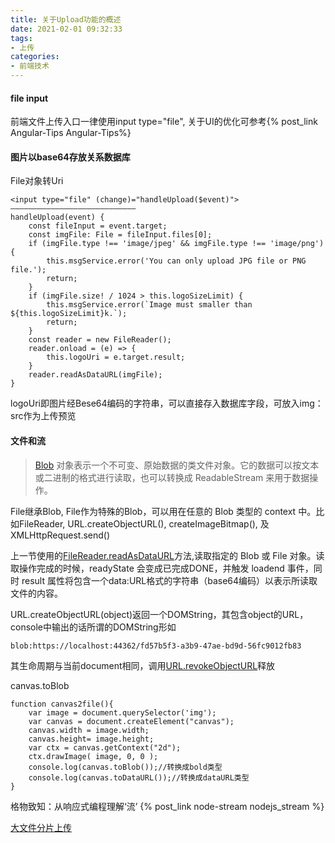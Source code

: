 ```yaml
---
title: 关于Upload功能的概述
date: 2021-02-01 09:32:33
tags:
- 上传
categories: 
- 前端技术
---
```

#### file input
前端文件上传入口一律使用input type="file", 关于UI的优化可参考{% post_link Angular-Tips Angular-Tips%}
#### 图片以base64存放关系数据库
File对象转Uri
```
<input type="file" (change)="handleUpload($event)">
————————————————————————————
handleUpload(event) {
    const fileInput = event.target;
    const imgFile: File = fileInput.files[0];
    if (imgFile.type !== 'image/jpeg' && imgFile.type !== 'image/png') {
        this.msgService.error('You can only upload JPG file or PNG file.');
        return;
    }
    if (imgFile.size! / 1024 > this.logoSizeLimit) {
        this.msgService.error(`Image must smaller than ${this.logoSizeLimit}k.`);
        return;
    }
    const reader = new FileReader();
    reader.onload = (e) => {
        this.logoUri = e.target.result;
    }
    reader.readAsDataURL(imgFile);
}
```
logoUri即图片经Bese64编码的字符串，可以直接存入数据库字段，可放入img：src作为上传预览
#### 文件和流
> [Blob](https://developer.mozilla.org/zh-CN/docs/Web/API/Blob) 对象表示一个不可变、原始数据的类文件对象。它的数据可以按文本或二进制的格式进行读取，也可以转换成 ReadableStream 来用于数据操作。

File继承Blob, File作为特殊的Blob，可以用在任意的 Blob 类型的 context 中。比如FileReader, URL.createObjectURL(), createImageBitmap(), 及 XMLHttpRequest.send() 

上一节使用的[FileReader.readAsDataURL](https://developer.mozilla.org/zh-CN/docs/Web/API/FileReader/readAsDataURL)方法,读取指定的 Blob 或 File 对象。读取操作完成的时候，readyState 会变成已完成DONE，并触发 loadend 事件，同时 result 属性将包含一个data:URL格式的字符串（base64编码）以表示所读取文件的内容。

URL.createObjectURL(object)返回一个DOMString，其包含object的URL，console中输出的话所谓的DOMString形如
```
blob:https://localhost:44362/fd57b5f3-a3b9-47ae-bd9d-56fc9012fb83
```
其生命周期与当前document相同，调用[URL.revokeObjectURL](https://developer.mozilla.org/zh-cn/docs/Web/API/URL/createObjectURL#%E5%86%85%E5%AD%98%E7%AE%A1%E7%90%86)释放

canvas.toBlob
```
function canvas2file(){
    var image = document.querySelector('img');
    var canvas = document.createElement("canvas");
    canvas.width = image.width;
    canvas.height= image.height;
    var ctx = canvas.getContext("2d");
    ctx.drawImage( image, 0, 0 );
    console.log(canvas.toBlob());//转换成bold类型
    console.log(canvas.toDataURL());//转换成dataURL类型
}
```
格物致知：从响应式编程理解‘流’
{% post_link node-stream nodejs_stream %}

[大文件分片上传](https://juejin.cn/post/7353106546827624463)